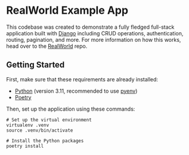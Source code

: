 # RealWorld Example App

This codebase was created to demonstrate a fully fledged full-stack application
built with [Django](https://www.djangoproject.com/) including CRUD operations,
authentication, routing, pagination, and more. For more information on how this
works, head over to the [RealWorld](https://github.com/gothinkster/realworld)
repo.

## Getting Started

First, make sure that these requirements are already installed:

* [Python](https://www.python.org/) (version 3.11, recommended to use
  [pyenv](https://github.com/pyenv/pyenv))
* [Poetry](https://python-poetry.org/)

Then, set up the application using these commands:

```shell
# Set up the virtual environment
virtualenv .venv
source .venv/bin/activate

# Install the Python packages
poetry install
```
